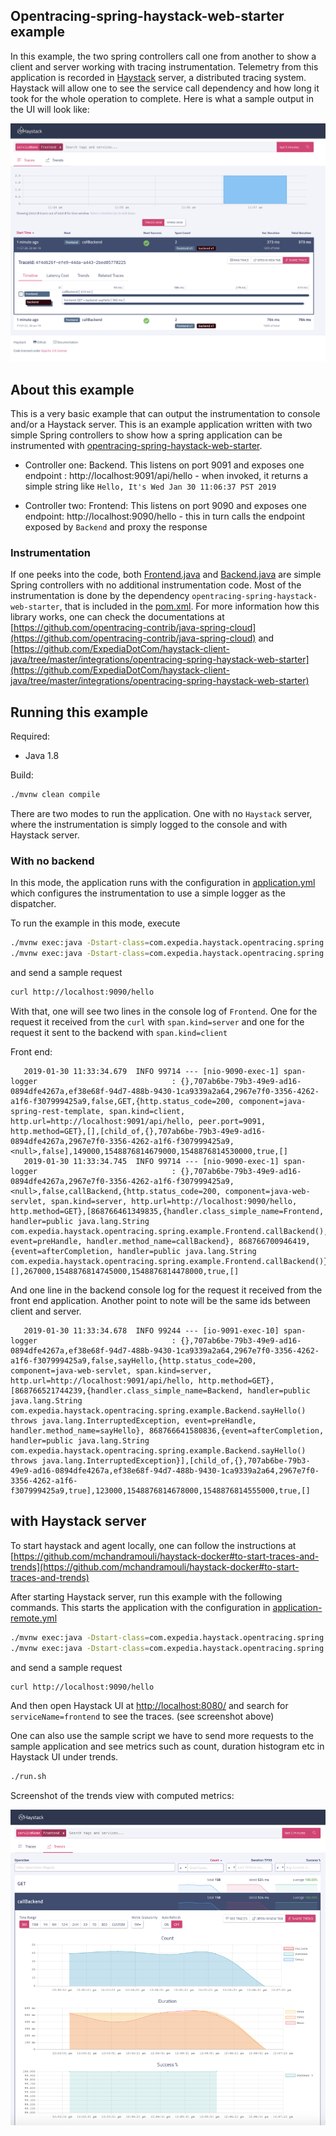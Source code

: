 ## Opentracing-spring-haystack-web-starter example

In this example, the two spring controllers call one from another to show a client and server working with tracing instrumentation. Telemetry from this application is recorded in [Haystack](http://expediadotcom.github.io/haystack/) server, a distributed tracing system. Haystack will allow one to see the service call dependency and how long it took for the whole operation to complete. Here is what a sample output in the UI will look like: 

![haystack-ui](doc/screenshot.png)

## About this example

This is a very basic example that can output the instrumentation to console and/or a Haystack server. This is an example application written with two simple Spring controllers to show how a spring application can be instrumented with [opentracing-spring-haystack-web-starter](https://github.com/ExpediaDotCom/haystack-client-java/tree/master/integrations/opentracing-spring-haystack-web-starter). 

* Controller one:  Backend.  This listens on port 9091 and exposes one endpoint : http://localhost:9091/api/hello - when invoked, it returns a simple string like `Hello, It's Wed Jan 30 11:06:37 PST 2019`

* Controller two:  Frontend:  This listens on port 9090 and exposes one endpoint: http://localhost:9090/hello  - this in turn calls the endpoint exposed by `Backend` and proxy the response

### Instrumentation

If one peeks into the code, both [Frontend.java](src/main/java/com/expedia/haystack/opentracing/spring/example/Frontend.java) and [Backend.java](src/main/java/com/expedia/haystack/opentracing/spring/example/Backend.java) are simple Spring controllers with no additional instrumentation code.  Most of the instrumentation is done by the dependency `opentracing-spring-haystack-web-starter`, that is included in the [pom.xml](pom.xml). For more information how this library works, one can check the documentations at [https://github.com/opentracing-contrib/java-spring-cloud](https://github.com/opentracing-contrib/java-spring-cloud) and [https://github.com/ExpediaDotCom/haystack-client-java/tree/master/integrations/opentracing-spring-haystack-web-starter](https://github.com/ExpediaDotCom/haystack-client-java/tree/master/integrations/opentracing-spring-haystack-web-starter)



## Running this example

Required:

* Java 1.8


Build:

```bash
./mvnw clean compile
```

There are two modes to run the application. One with no `Haystack` server, where the instrumentation is simply logged to the console and with Haystack server.

### With no backend

In this mode, the application runs with the configuration in [application.yml](src/main/resources/application.yml) which configures the instrumentation to use a simple logger as the dispatcher.

To run the example in this mode, execute 

```bash
./mvnw exec:java -Dstart-class=com.expedia.haystack.opentracing.spring.example.Backend 
./mvnw exec:java -Dstart-class=com.expedia.haystack.opentracing.spring.example.Frontend
```

and send a sample request

```bash
curl http://localhost:9090/hello
```

With that, one will see two lines in the console log of `Frontend`. One for the request it received from the `curl` with `span.kind=server` and one for the request it sent to the backend with `span.kind=client`

Front end:

```
   2019-01-30 11:33:34.679  INFO 99714 --- [nio-9090-exec-1] span-logger                              : {},707ab6be-79b3-49e9-ad16-0894dfe4267a,ef38e68f-94d7-488b-9430-1ca9339a2a64,2967e7f0-3356-4262-a1f6-f307999425a9,false,GET,{http.status_code=200, component=java-spring-rest-template, span.kind=client, http.url=http://localhost:9091/api/hello, peer.port=9091, http.method=GET},[],[child_of,{},707ab6be-79b3-49e9-ad16-0894dfe4267a,2967e7f0-3356-4262-a1f6-f307999425a9,<null>,false],149000,1548876814679000,1548876814530000,true,[]
   2019-01-30 11:33:34.745  INFO 99714 --- [nio-9090-exec-1] span-logger                              : {},707ab6be-79b3-49e9-ad16-0894dfe4267a,2967e7f0-3356-4262-a1f6-f307999425a9,<null>,false,callBackend,{http.status_code=200, component=java-web-servlet, span.kind=server, http.url=http://localhost:9090/hello, http.method=GET},[868766461349835,{handler.class_simple_name=Frontend, handler=public java.lang.String com.expedia.haystack.opentracing.spring.example.Frontend.callBackend(), event=preHandle, handler.method_name=callBackend}, 868766700946419,{event=afterCompletion, handler=public java.lang.String com.expedia.haystack.opentracing.spring.example.Frontend.callBackend()}],[],267000,1548876814745000,1548876814478000,true,[]
```

And one line in the backend console log for the request it received from the front end application. Another point to note will be the same ids between client and server.

```
   2019-01-30 11:33:34.678  INFO 99244 --- [io-9091-exec-10] span-logger                              : {},707ab6be-79b3-49e9-ad16-0894dfe4267a,ef38e68f-94d7-488b-9430-1ca9339a2a64,2967e7f0-3356-4262-a1f6-f307999425a9,false,sayHello,{http.status_code=200, component=java-web-servlet, span.kind=server, http.url=http://localhost:9091/api/hello, http.method=GET},[868766521744239,{handler.class_simple_name=Backend, handler=public java.lang.String com.expedia.haystack.opentracing.spring.example.Backend.sayHello() throws java.lang.InterruptedException, event=preHandle, handler.method_name=sayHello}, 868766641580836,{event=afterCompletion, handler=public java.lang.String com.expedia.haystack.opentracing.spring.example.Backend.sayHello() throws java.lang.InterruptedException}],[child_of,{},707ab6be-79b3-49e9-ad16-0894dfe4267a,ef38e68f-94d7-488b-9430-1ca9339a2a64,2967e7f0-3356-4262-a1f6-f307999425a9,true],123000,1548876814678000,1548876814555000,true,[]
```


## with Haystack server

To start haystack and agent locally, one can follow the instructions at [https://github.com/mchandramouli/haystack-docker#to-start-traces-and-trends](https://github.com/mchandramouli/haystack-docker#to-start-traces-and-trends)
 
After starting Haystack server, run this example with the following commands. This starts the application with the configuration in [application-remote.yml](src/main/resources/application-remote.yml)

```bash
./mvnw exec:java -Dstart-class=com.expedia.haystack.opentracing.spring.example.Backend -Dspring.profiles.active=remote
./mvnw exec:java -Dstart-class=com.expedia.haystack.opentracing.spring.example.Frontend -Dspring.profiles.active=remote
```

and send a sample request

```bash
curl http://localhost:9090/hello
```

And then open Haystack UI at [http://localhost:8080/](http://localhost:8080/) and search for `serviceName=frontend` to see the traces. (see screenshot above)

One can also use the sample script we have to send more requests to the sample application and see metrics such as count, duration histogram etc in Haystack UI under trends.

```bash
./run.sh
```

Screenshot of the trends view with computed metrics:


![haystack-ui](doc/screenshot-trends.png)

   
